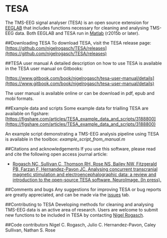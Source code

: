 # TESA
The TMS-EEG signal analyser (TESA) is an open source extension for [EEGLAB](http://sccn.ucsd.edu/eeglab/) that includes functions necessary for cleaning and analysing TMS-EEG data. Both EEGLAB and TESA run in [Matlab](http://au.mathworks.com/) (r2015b or later). 

##Downloading TESA
To download TESA, visit the TESA release page: [https://github.com/nigelrogasch/TESA/releases](https://github.com/nigelrogasch/TESA/releases)

##TESA user manual
A detailed description on how to use TESA is available in the TESA user manual on Gitbooks:
 
[https://www.gitbook.com/book/nigelrogasch/tesa-user-manual/details](https://www.gitbook.com/book/nigelrogasch/tesa-user-manual/details)

The user manual is available online or can be download in pdf, epub and mobi formats. 

##Example data and scripts
Some example data for trialling TESA are available on figshare:
[https://figshare.com/articles/TESA_example_data_and_scripts/3188800](https://figshare.com/articles/TESA_example_data_and_scripts/3188800)

An example script demonstrating a TMS-EEG analysis pipeline using TESA is available in the toolbox: *example_script_from_manual.m*

##Citations and acknowledgements
If you use this software, please read and cite the following open access journal article:
* [Rogasch NC, Sullivan C, Thomson RH, Rose NS, Bailey NW, Fitzgerald PB, Farzan F, Hernandez-Pavon JC. Analysing concurrent transcranial magnetic stimulation and electroencephalographic data: a review and introduction to the open-source TESA software. NeuroImage. (In press).](http://www.sciencedirect.com/science/article/pii/S1053811916305845) 

##Comments and bugs
Any suggestions for improving TESA or bug reports are greatly appreciated, and can be made via the [issues](https://github.com/BMHLab/TESA/issues) tab.

##Contributing to TESA
Developing methods for cleaning and analysing TMS-EEG data is an active area of research. Users are welcome to submit new functions to be included in TESA by contacting [Nigel Rogasch](<mailto:nigel.rogasch@gmail.com>).

##Code contributors
Nigel C. Rogasch, Julio C. Hernandez-Pavon, Caley Sullivan, Nathan S. Rose 
